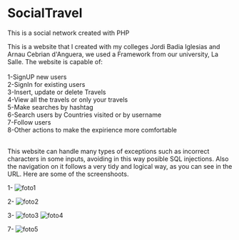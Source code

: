 # SocialTravel
This is a social network created with PHP

This is a website that I created with my colleges Jordi Badia Iglesias and Arnau Cebrian d'Anguera, we used a Framework from our university, La Salle. The website is capable of:<br /><br />
1-SignUP new users<br />
2-SignIn for existing users<br />
3-Insert, update or delete Travels<br />
4-View all the travels or only your travels<br />
5-Make searches by hashtag<br />
6-Search users by Countries visited or by username<br />
7-Follow users<br />
8-Other actions to make the expirience more comfortable<br /><br />

This website can handle many types of exceptions such as incorrect characters in some inputs, avoiding in this way posible SQL injections. Also the navigation on it follows a very tidy and logical way, as you can see in the URL. Here are some of the screenshoots.

1-
![foto1](https://cloud.githubusercontent.com/assets/10881908/9830668/95a85194-5937-11e5-857a-7cdfd0f0361f.png)

2-
![foto2](https://cloud.githubusercontent.com/assets/10881908/9830671/9b34ad88-5937-11e5-8616-baa831c3adfd.png)

3-
![foto3](https://cloud.githubusercontent.com/assets/10881908/9830673/9ebee9fa-5937-11e5-9913-41c2081acde0.png)
![foto4](https://cloud.githubusercontent.com/assets/10881908/9830674/a2368bc4-5937-11e5-8027-864e7b60060b.png)

7-
![foto5](https://cloud.githubusercontent.com/assets/10881908/9830675/a5ed6fee-5937-11e5-8c54-8c89fc27db89.png)
